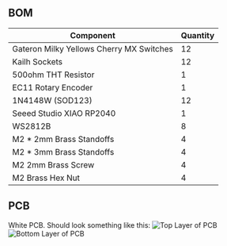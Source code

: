 ## BOM
| Component                             | Quantity |
|---------------------------------------|----------|
| Gateron Milky Yellows Cherry MX Switches | 12       |
| Kailh Sockets                         | 12       |
| 500ohm THT Resistor                   | 1        |
| EC11 Rotary Encoder                   | 1        |
| 1N4148W (SOD123)                      | 12       |
| Seeed Studio XIAO RP2040              | 1        |
| WS2812B                               | 8        |
| M2 * 2mm Brass Standoffs                  | 4        |
| M2 * 3mm Brass Standoffs                  | 4        |
| M2 2mm Brass Screw                              | 4        |
| M2 Brass Hex Nut                                   | 4        |
## PCB
White PCB. Should look something like this:
![Top Layer of PCB](https://cloud-h5yixc0ea-hack-club-bot.vercel.app/2jaypad-top-render.png)
![Bottom Layer of PCB](https://cloud-dua0q5zi2-hack-club-bot.vercel.app/0jaypad-bottom.png)
